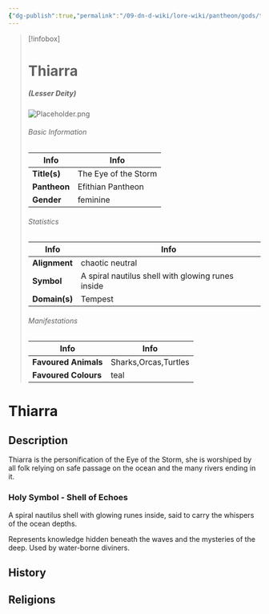 ```yaml
---
{"dg-publish":true,"permalink":"/09-dn-d-wiki/lore-wiki/pantheon/gods/thiarra/","tags":["gods","#Character"]}
---
```



> [!infobox]
> # Thiarra 
> ##### (Lesser Deity)
> ![Placeholder.png](/img/user/z_Assets/07.%20Images/Placeholder.png)
> 
> ###### Basic Information
> 
> | Info | Info |
> |---|---|
> | **Title(s)** | The Eye of the Storm |
> | **Pantheon** | Efithian Pantheon |
> | **Gender**  | feminine |
> 
> ###### Statistics
> | Info | Info |
> |---|---|
> | **Alignment** | chaotic neutral |
> | **Symbol** | A spiral nautilus shell with glowing runes inside |
> | **Domain(s)** | Tempest |
> 
> ###### Manifestations
> | Info | Info |
> |---|---|
> | **Favoured Animals** | Sharks,Orcas,Turtles |
> | **Favoured Colours** | teal |


# Thiarra

## Description
Thiarra is the personification of the Eye of the Storm, she is worshiped by all folk relying on safe passage on the ocean and the many rivers ending in it.
### Holy Symbol - Shell of Echoes
A spiral nautilus shell with glowing runes inside, said to carry the whispers of the ocean depths.

Represents knowledge hidden beneath the waves and the mysteries of the deep. Used by water-borne diviners. 

## History 


## Religions
